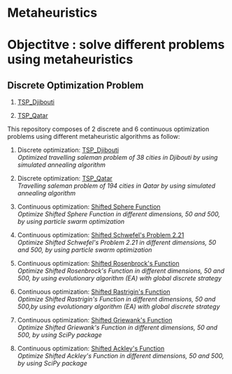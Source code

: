 # Metaheuristics

# Objectitve : solve different problems using metaheuristics

## Discrete Optimization Problem 

1. [TSP_Djibouti](https://github.com/Khwansiri/Metaheuristic_DSTI/tree/master/TSP_Djibouti)

2. [TSP_Qatar](https://github.com/Khwansiri/Metaheuristic_DSTI/tree/master/TSP_Qatar)

This repository composes of 2 discrete and 6 continuous optimization problems using different metaheuristic algorithms as follow: 

1. Discrete optimization: [TSP_Djibouti](https://github.com/Khwansiri/Metaheuristic_DSTI/tree/master/TSP_Djibouti)    
   *Optimized travelling saleman problem of 38 cities in Djibouti by using simulated annealing algorithm*      
   
2. Discrete optimization: [TSP_Qatar](https://github.com/Khwansiri/Metaheuristic_DSTI/tree/master/TSP_Qatar)      
   *Travelling saleman problem of 194 cities in Qatar by using simulated annealing algorithm*      
   
3. Continuous optimization: [Shifted Sphere Function](https://github.com/Khwansiri/Metaheuristic_DSTI/tree/master/Shifted%20Sphere%20Function)    
   *Optimize Shifted Sphere Function in different dimensions, 50 and 500, by using particle swarm optimization*     
   
4. Continuous optimization: [Shifted Schwefel's Problem 2.21](https://github.com/Khwansiri/Metaheuristic_DSTI/tree/master/Shifted%20Schwefel's%20Problem%202.21)       
   *Optimize Shifted Schwefel's Problem 2.21 in different dimensions, 50 and 500, by using particle swarm optimization*    
   
5. Continuous optimization: [Shifted Rosenbrock's Function](https://github.com/Khwansiri/Metaheuristic_DSTI/tree/master/Shifted%20Rosenbrock's%20Function)    
   *Optimize Shifted Rosenbrock's Function in different dimensions, 50 and 500, by using evolutionary algorithm (EA) with global discrete strategy*     
   
6. Continuous optimization: [Shifted Rastrigin's Function](https://github.com/Khwansiri/Metaheuristic_DSTI/tree/master/Shifted%20Rastrigin's%20Function)    
   *Optimize Shifted Rastrigin's Function in different dimensions, 50 and 500,by using evolutionary algorithm (EA) with global discrete strategy*     
   
7. Continuous optimization: [Shifted Griewank's Function](https://github.com/Khwansiri/Metaheuristic_DSTI/tree/master/Shifted%20Griewank's%20Function)       
   *Optimize Shifted Griewank's Function in different dimensions, 50 and 500, by using SciPy package*     
   
8. Continuous optimization: [Shifted Ackley's Function](https://github.com/Khwansiri/Metaheuristic_DSTI/tree/master/Shifted%20Ackley's%20Function)    
   *Optimize Shifted Ackley's Function  in different dimensions, 50 and 500, by using SciPy package* 
 
